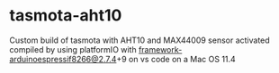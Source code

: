 # tasmota-aht10

Custom build of tasmota with AHT10 and MAX44009 sensor activated
compiled by using platformIO with framework-arduinoespressif8266@2.7.4+9
on vs code on a Mac OS 11.4
